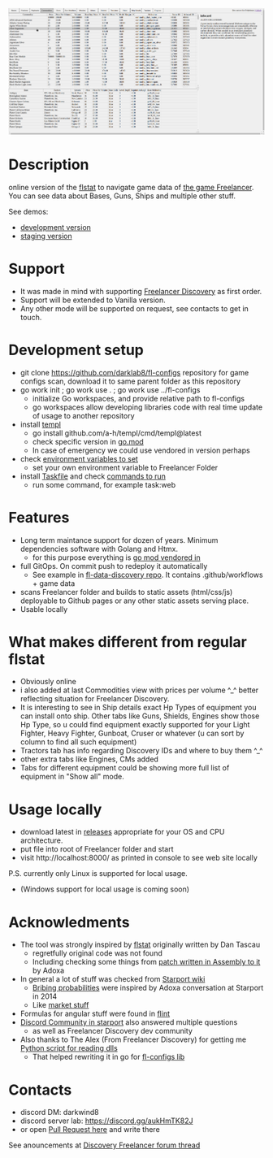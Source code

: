![how it looks](docs/howitlooks.png)

# Description

online version of the [flstat](https://discoverygc.com/forums/showthread.php?tid=115254) to navigate game data of [the game Freelancer](https://youtu.be/RHlH_qOH5zc). You can see data about Bases, Guns, Ships and multiple other stuff.

See demos:

- [development version](https://darklab8.github.io/fl-darkstat/)
- [staging version](https://darklab8.github.io/fl-data-discovery/)

# Support

- It was made in mind with supporting [Freelancer Discovery](https://discoverygc.com/) as first order.
- Support will be extended to Vanilla version.
- Any other mode will be supported on request, see contacts to get in touch.

# Development setup

- git clone https://github.com/darklab8/fl-configs repository for game configs scan, download it to same parent folder as this repository
- go work init ; go work use . ; go work use ../fl-configs
  - initialize Go workspaces, and provide relative path to fl-configs
  - go workspaces allow developing libraries code with real time update of usage to another repository
- install [templ](https://templ.guide/quick-start/installation)
  - go install github.com/a-h/templ/cmd/templ@latest
  - check specific version in [go.mod](./go.mod)
  - In case of emergency we could use vendored in version perhaps
- check [environment variables to set](.vscode/settings.json)
  - set your own environment variable to Freelancer Folder
- install [Taskfile](https://taskfile.dev/usage/) and check [commands to run](Taskfile.yml)
  - run some command, for example task:web

# Features

- Long term maintance support for dozen of years. Minimum dependencies software with Golang and Htmx.
  - for this purpose everything is [go mod vendored in](https://go.dev/ref/mod#go-mod-vendor)
- full GitOps. On commit push to redeploy it automatically
  - See example in [fl-data-discovery repo](https://github.com/darklab8/fl-data-discovery). It contains .github/workflows + game data
- scans Freelancer folder and builds to static assets (html/css/js) deployable to Github pages or any other static assets serving place.
- Usable locally

# What makes different from regular flstat

- Obviously online
- i also added at last Commodities view with prices per volume ^_^ better reflecting situation for Freelancer Discovery.
- It is interesting to see in Ship details exact Hp Types of equipment you can install onto ship. Other tabs like Guns, Shields, Engines show those Hp Type, so u could find equipment exactly supported for your Light Fighter, Heavy Fighter, Gunboat, Cruser or whatever (u can sort by column to find all such equipment)
- Tractors tab has info regarding Discovery IDs and where to buy them ^_^
- other extra tabs like Engines, CMs added
- Tabs for different equipment could be showing more full list of equipment in "Show all" mode.

# Usage locally

- download latest in [releases](https://github.com/darklab8/fl-darkstat/releases) appropriate for your OS and CPU architecture.
- put file into root of Freelancer folder and start
- visit http://localhost:8000/ as printed in console to see web site locally

P.S. currently only Linux is supported for local usage.

- (Windows support for local usage is coming soon)

# Acknowledments

- The tool was strongly inspired by [flstat](https://discoverygc.com/forums/showthread.php?tid=115254) originally written by Dan Tascau
  - regretfully original code was not found
  - Including checking some things from [patch written in Assembly to it](http://adoxa.altervista.org/freelancer/tools.html) by Adoxa
- In general a lot of stuff was checked from [Starport wiki](https://the-starport.com/wiki/)
  - [Bribing probabilities](https://the-starport.com/forums/topic/5372/bribe-probabilities/6?topic_id=5565) were inspired by Adoxa conversation at Starport in 2014
  - Like [market stuff](https://the-starport.com/wiki/ini-editing/typed-inis/markets/)
- Formulas for angular stuff were found in [flint](https://github.com/biqqles/flint/blob/master/flint/entities/ship.py#L82)
- [Discord Community in starport](https://discord.gg/freelancer-galactic-community-638984923591737355) also answered multiple questions
  - as well as Freelancer Discovery dev community
- Also thanks to The Alex (From Freelancer Discovery) for getting me [Python script for reading dlls](https://github.com/darklab8/fl-configs/blob/master/docs/inspiration/dll_reading/alex_py/main.py)
  - That helped rewriting it in go for [fl-configs lib](https://github.com/darklab8/fl-configs)
<!--- 
- In case it will be ever needed, [just in case linking flcompanion](<https://github.com/Corran-Raisu/FLCompanion>)
- check Selfpatch for fl-data-discovery later https://github.com/Lazrius/DSLauncher/tree/default/Self%20Patch
-->

# Contacts

- discord DM: darkwind8
- discord server lab: https://discord.gg/aukHmTK82J
- or open [Pull Request here](https://github.com/darklab8/fl-darkstat/issues) and write there

See anouncements at [Discovery Freelancer forum thread](https://discoverygc.com/forums/showthread.php?tid=187294)
